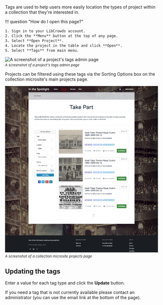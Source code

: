 Tags are used to help users more easily location the types of project within a
collection that they're interested in.

!!! question "How do I open this page?"

    1. Sign in to your LibCrowds account.
    2. Click the **Menu** button at the top of any page.
    3. Select **Open Project**.
    4. Locate the project in the table and click **Open**.
    5. Select **Tags** from main menu.

![A screenshot of a project's tags admin page](/assets/img/project/tags.png?raw=true)
<br><small>*A screenshot of a project's tags admin page*</small>

Projects can be filtered using these tags via the Sorting Options box on the
collection microsite's main projects page.

![A screenshot of a collection microsite projects page](/assets/img/collection-projects.png?raw=true)
<br><small>*A screenshot of a collection microsite projects page*</small>

## Updating the tags

Enter a value for each tag type and click the **Update** button.

If you need a tag that is not currently available please contact an
administrator (you can use the email link at the bottom of the page).
